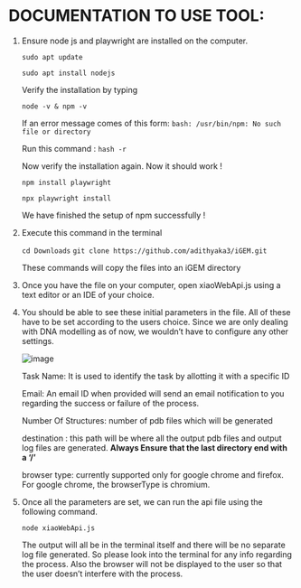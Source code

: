 # DOCUMENTATION TO USE TOOL:

1. Ensure node js and playwright are installed on the computer.
    
    `sudo apt update`
    
    `sudo apt install nodejs`
    
    Verify the installation by typing
    
    `node -v & npm -v`
    
    If an error message comes of this form:
    `bash: /usr/bin/npm: No such file or directory`
    
    Run this command : `hash -r`
    
    Now verify the installation again. Now it should work !
    
    `npm install playwright`
    
    `npx playwright install`
    
    We have finished the setup of npm successfully !
    

1. Execute this command in the terminal
    
    `cd Downloads`
     `git clone https://github.com/adithyaka3/iGEM.git`
    
    These commands will copy the files into an iGEM directory 
    
    
2. Once you have the file on your computer, open xiaoWebApi.js using a text editor or an IDE of your choice.

   
3. You should be able to see these initial parameters in the file. All of these have to be set according to the users choice. Since we are only dealing with DNA modelling as of now, we wouldn’t have to configure any other settings.
    
    ![image](https://github.com/adithyaka3/iGEM/assets/143578987/74c59504-2c52-4e0c-a832-4439c605a399)

    
    Task Name: It is used to identify the task by allotting it with a specific ID
    
    Email: An email ID when provided will send an email notification to you regarding the success or failure of the process.
    
    Number Of Structures: number of pdb files which will be generated
    
    destination : this path will be where all the output pdb files and output log files are generated. **Always Ensure that the last directory end with a ‘/’**
    
    browser type: currently supported only for google chrome and firefox. For google chrome, the browserType is chromium.
    
5. Once all the parameters are set, we can run the api file using the following command.
    
    `node xiaoWebApi.js`
    
    The output will all be in the terminal itself and there will be no separate log file generated. So please look into the terminal for any info regarding the process. Also the browser will not be displayed to the user so that the user doesn’t interfere with the process.
